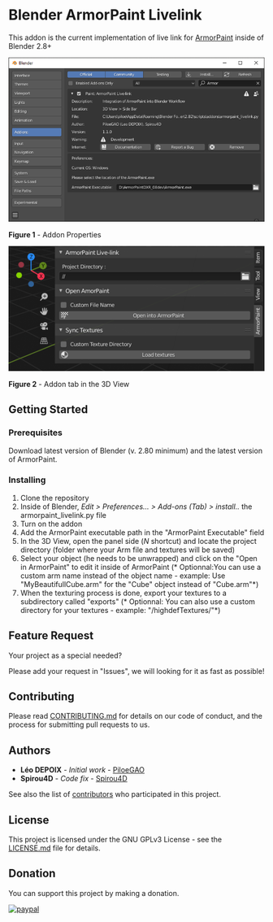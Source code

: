 # Blender ArmorPaint Livelink

This addon is the current implementation of live link for [ArmorPaint](armorpaint.org) inside of Blender 2.8+

![](addon_properties.png)  

**Figure 1** - Addon Properties  

![](UI.png)  

**Figure 2** - Addon tab in the 3D View  

## Getting Started

### Prerequisites

Download latest version of Blender (v. 2.80 minimum) and the latest version of ArmorPaint.

### Installing

1. Clone the repository  
2. Inside of Blender, *Edit > Preferences... > Add-ons (Tab) > install..* the armorpaint_livelink.py file  
3. Turn on the addon  
4. Add the ArmorPaint executable path in the "ArmorPaint Executable" field  
5. In the 3D View, open the panel side (*N* shortcut) and locate the project directory  (folder where your Arm file and textures will be saved)  
6. Select your object  (he needs to be unwrapped) and click on the "Open in ArmorPaint" to edit it inside of ArmorPaint  (* Optionnal:You can use a custom arm name instead of the object name - example: Use "MyBeautifullCube.arm" for the "Cube" object instead of "Cube.arm"*)  
7. When the texturing process is done, export your textures to a subdirectory called "exports" (* Optionnal: You can also use a custom directory for your textures - example: "/highdefTextures/"*)

## Feature Request

Your project as a special needed?

Please add your request in "Issues", we will looking for it as fast as possible!

## Contributing

Please read [CONTRIBUTING.md](https://gist.github.com/PurpleBooth/b24679402957c63ec426) for details on our code of conduct, and the process for submitting pull requests to us.

## Authors

* **Léo DEPOIX** - *Initial work* - [PiloeGAO](https://github.com/PiloeGAO)
* **Spirou4D** - *Code fix* - [Spirou4D](https://github.com/Spirou4D)

See also the list of [contributors](https://github.com/your/project/contributors) who participated in this project.

## License

This project is licensed under the GNU GPLv3 License - see the [LICENSE.md](LICENSE.md) file for details.

## Donation

You can support this project by making a donation.

[![paypal](https://www.paypalobjects.com/en_US/i/btn/btn_donate_SM.gif)](https://www.paypal.com/cgi-bin/webscr?cmd=_s-xclick&hosted_button_id=VXD77HL4GZNP6)
